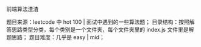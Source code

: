 前端算法渣渣

题目来源：leetcode 中 hot 100 | 面试中遇到的一些算法题；
目录结构：按照解答思路类型分类，每个类别是一个文件夹，每个文件夹里的 index.js 文件里是解题思路；
题目难度：几乎是 easy | mid；
